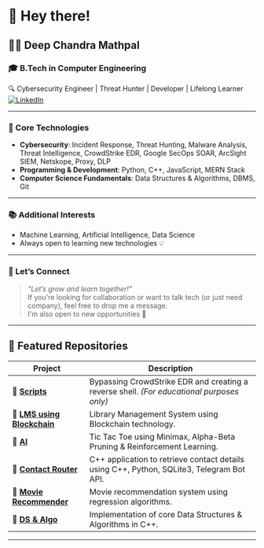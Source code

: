 # 👋 Hey there!

## 👨‍💻 Deep Chandra Mathpal  
### 🎓 B.Tech in Computer Engineering  
🔍 Cybersecurity Engineer | Threat Hunter | Developer | Lifelong Learner  
[![LinkedIn](https://img.shields.io/badge/LinkedIn-Connect-blue?style=flat&logo=linkedin)](https://www.linkedin.com/in/deepchandramathpal/)

---

### 🚀 Core Technologies  
- **Cybersecurity**: Incident Response, Threat Hunting, Malware Analysis, Threat Intelligence, CrowdStrike EDR, Google SecOps SOAR, ArcSight SIEM, Netskope, Proxy, DLP  
- **Programming & Development**: Python, C++, JavaScript, MERN Stack  
- **Computer Science Fundamentals**: Data Structures & Algorithms, DBMS, Git

---

### 📚 Additional Interests  
- Machine Learning, Artificial Intelligence, Data Science  
- Always open to learning new technologies 💡

---

### 🤝 Let’s Connect  
> *"Let’s grow and learn together!"*  
> If you're looking for collaboration or want to talk tech (or just need company), feel free to drop me a message.  
> I'm also open to new opportunities 🚀

---

## 📂 Featured Repositories

| Project | Description |
|--------|-------------|
| 🔗 [**Scripts**](https://github.com/Deep-Chandra-Mathpal/scripts) | Bypassing CrowdStrike EDR and creating a reverse shell. *(For educational purposes only)* |
| 🔗 [**LMS using Blockchain**](https://github.com/Deep-Chandra-Mathpal/lms-using-blockchain) | Library Management System using Blockchain technology. |
| 🔗 [**AI**](https://github.com/Deep-Chandra-Mathpal/AI) | Tic Tac Toe using Minimax, Alpha-Beta Pruning & Reinforcement Learning. |
| 🔗 [**Contact Router**](https://github.com/Deep-Chandra-Mathpal/contact_router) | C++ application to retrieve contact details using C++, Python, SQLite3, Telegram Bot API. |
| 🔗 [**Movie Recommender**](https://github.com/Deep-Chandra-Mathpal/movie_recommender) | Movie recommendation system using regression algorithms. |
| 🔗 [**DS & Algo**](https://github.com/Deep-Chandra-Mathpal/ds_algo) | Implementation of core Data Structures & Algorithms in C++. |

---

<!---
Deep-Chandra-Mathpal/Deep-Chandra-Mathpal is a ✨ special ✨ repository because its `README.md` (this file) appears on your GitHub profile.
--->
